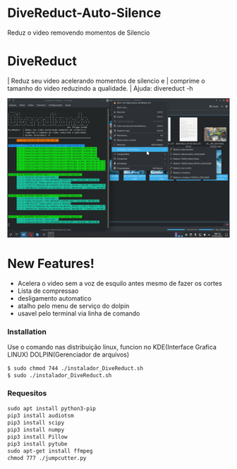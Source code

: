# DiveReduct-Auto-Silence
Reduz o video removendo momentos de Silencio 
# DiveReduct
  | Reduz seu video acelerando momentos de silencio e 
            | comprime o tamanho do video reduzindo a qualidade.
            | Ajuda: divereduct -h
            
 ![](https://github.com/Condiolov/DiveReduct-Auto-Silence/blob/main/Screenshot_20210207_081411.png)

# New Features!
  - Acelera o video sem a voz de esquilo antes mesmo de fazer os cortes
  - Lista de compressao
  - desligamento automatico
  - atalho pelo menu de serviço do dolpin
  - usavel pelo terminal via linha de comando

### Installation
Use o comando nas distribuição linux, funcion no KDE(Interface Grafica LINUX) DOLPIN(Gerenciador de arquivos)

```
$ sudo chmod 744 ./instalador_DiveReduct.sh 
$ sudo ./instalador_DiveReduct.sh 
```

### Requesitos
```
sudo apt install python3-pip
pip3 install audiotsm         
pip3 install scipy
pip3 install numpy
pip3 install Pillow
pip3 install pytube
sudo apt-get install ffmpeg
chmod 777 ./jumpcutter.py 
```

